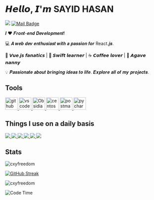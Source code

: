 
# 𝙃𝙚𝙡𝙡𝙤, 𝙄'𝙢 SAYID HASAN


[![](https://img.shields.io/badge/-@sayidhasan-%23181717?style=flat-square&logo=github)](https://github.com/sayid-hasan)
[![Mail Badge](https://img.shields.io/badge/-gmail-c14438?style=flat&logo=Gmail&logoColor=white&link=mailto:syedhasanmohammad@gmail.com)](mailto:syedhasanmohammad@gmail.com)

𝑰 ❤️ 𝑭𝒓𝒐𝒏𝒕-𝒆𝒏𝒅 𝑫𝒆𝒗𝒆𝒍𝒐𝒑𝒎𝒆𝒏𝒕!

:computer: 𝑨 𝒘𝒆𝒃 𝒅𝒆𝒗 𝒆𝒏𝒕𝒉𝒖𝒔𝒊𝒂𝒔𝒕 𝒘𝒊𝒕𝒉 𝒂 𝒑𝒂𝒔𝒔𝒊𝒐𝒏 𝒇𝒐𝒓 React.𝒋𝒔.

🖖 𝙑𝙪𝙚.𝙟𝙨 𝙛𝙖𝙣𝙖𝙩𝙞𝙘𝙨 | 🍎 𝙎𝙬𝙞𝙛𝙩 𝙡𝙚𝙖𝙧𝙣𝙚𝙧 | ☕️ 𝘾𝙤𝙛𝙛𝙚𝙚 𝙡𝙤𝙫𝙚𝙧 | 🌵 𝘼𝙜𝙖𝙫𝙚 𝙣𝙖𝙣𝙣𝙮

💡 𝑷𝒂𝒔𝒔𝒊𝒐𝒏𝒂𝒕𝒆 𝒂𝒃𝒐𝒖𝒕 𝒃𝒓𝒊𝒏𝒈𝒊𝒏𝒈 𝒊𝒅𝒆𝒂𝒔 𝒕𝒐 𝒍𝒊𝒇𝒆. 𝑬𝒙𝒑𝒍𝒐𝒓𝒆 𝒂𝒍𝒍 𝒐𝒇 𝒎𝒚 𝒑𝒓𝒐𝒋𝒆𝒄𝒕𝒔.

## Tools

<a href="https://github.com" target="_blank"> <img src="https://cdn.jsdelivr.net/gh/devicons/devicon/icons/github/github-original.svg" alt="github" width="40" height="40"/> </a> <a href="https://code.visualstudio.com/" target="_blank"> <img src="https://cdn.jsdelivr.net/gh/devicons/devicon/icons/vscode/vscode-original.svg" alt="vscode" width="40" height="40"/> </a> <a href="https://obsidian.md/" target="_blank"> <img src="https://obsidian.md/favicon.ico" alt="Obsidian" width="40" height="40"/> </a> <a href="https://www.centos.org/" target="_blank"> <img src="https://cdn.jsdelivr.net/gh/devicons/devicon/icons/centos/centos-original.svg" alt="centos" width="40" height="40"/> </a> <a href="https://postman.com" target="_blank" rel="noreferrer"> <img src="https://www.vectorlogo.zone/logos/getpostman/getpostman-icon.svg" alt="postman" width="40" height="40"/> </a> <a href="https://postman.com" target="_blank" rel="noreferrer"> <img src="https://cdn.jsdelivr.net/gh/devicons/devicon/icons/pycharm/pycharm-original.svg" alt="pycharm" width="40" height="40"/> </a>

## Things I use on a daily basis

<p align="left">  
<a href="https://github.com/sayid-hasan">
 <img  src="https://readme-components.vercel.app/api?component=logo&fill=black&logo=react&animation=spin&svgfill=15d8fe">  
</a>
 <a href="https://github.com/sayid-hasan">
 <img  src="https://readme-components.vercel.app/api?component=logo&fill=black&logo=node.js&svgfill=659b60">
</a>
 <a href="https://github.com/sayid-hasan">
 <img  src="https://readme-components.vercel.app/api?component=logo&fill=black&logo=javascript&svgfill=659b60">
</a>
<a href="https://github.com/sayid-hasan">
<img  src="https://readme-components.vercel.app/api?component=logo&fill=black&logo=sass&svgfill=cd6799">
</a>
<a href="https://github.com/sayid-hasan">
<img  src="https://readme-components.vercel.app/api?component=logo&fill=black&logo=css3&svgfill=cd6799">
</a>
<!-- <a href="https://github.com/sayid-hasan">
<img  src="https://readme-components.vercel.app/api?component=logo&fill=black&logo=next.js&svgfill=cd6799">
</a> -->
<a href="https://github.com/sayid-hasan">
<img  src="https://readme-components.vercel.app/api?component=logo&fill=black&logo=github&svgfill=cd6799">
</a>

## Stats

<p><img src="https://github-readme-stats.vercel.app/api?username=sayid-hasan&theme=material-palenight&hide_border=false&include_all_commits=false&count_private=false" alt="cxyfreedom" /></p>
<p><a href="https://git.io/streak-stats"><img src="https://github-readme-streak-stats.herokuapp.com?user=sayid-hasan&theme=material-palenight" alt="GitHub Streak" /></a></p>
<p><img src="https://github-readme-stats.vercel.app/api/top-langs/?username=sayid-hasan&theme=material-palenight&hide_border=false&include_all_commits=false&count_private=false&layout=compact" alt="cxyfreedom" /></p>



<!--START_SECTION:waka-->
![Code Time](http://img.shields.io/badge/Code%20Time-4%2C174%20hrs%2053%20mins-blue)
